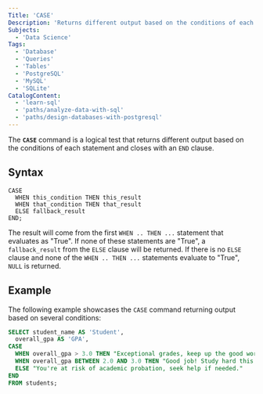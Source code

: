 ```yaml
---
Title: 'CASE'
Description: 'Returns different output based on the conditions of each statement.'
Subjects:
  - 'Data Science'
Tags:
  - 'Database'
  - 'Queries'
  - 'Tables'
  - 'PostgreSQL'
  - 'MySQL'
  - 'SQLite'
CatalogContent:
  - 'learn-sql'
  - 'paths/analyze-data-with-sql'
  - 'paths/design-databases-with-postgresql'
---
```


The **`CASE`** command is a logical test that returns different output based on the conditions of each statement and closes with an `END` clause.

## Syntax

```pseudo
CASE
  WHEN this_condition THEN this_result
  WHEN that_condition THEN that_result
  ELSE fallback_result
END;
```

The result will come from the first `WHEN .. THEN ...` statement that evaluates as "True". If none of these statements are "True", a `fallback_result` from the `ELSE` clause will be returned. If there is no `ELSE` clause and none of the `WHEN .. THEN ...` statements evaluate to "True", `NULL` is returned.

## Example

The following example showcases the `CASE` command returning output based on several conditions:

```sql
SELECT student_name AS 'Student',
  overall_gpa AS 'GPA',
CASE
  WHEN overall_gpa > 3.0 THEN "Exceptional grades, keep up the good work!"
  WHEN overall_gpa BETWEEN 2.0 AND 3.0 THEN "Good job! Study hard this term!"
  ELSE "You're at risk of academic probation, seek help if needed."
END
FROM students;
```

